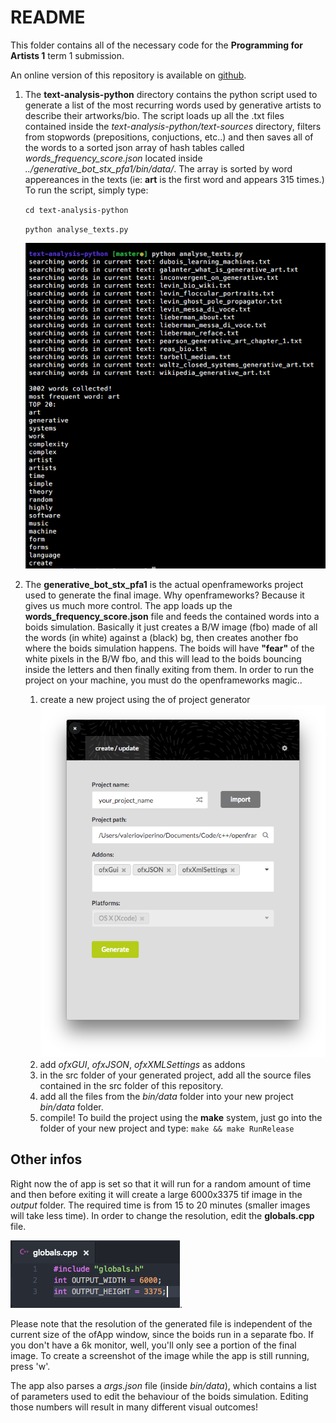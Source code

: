 # README

This folder contains all of the necessary code for the **Programming for Artists 1** term 1 submission.

An online version of this repository is available on [github](https://github.com/VVZen/MACA/tree/master/end-1-term-projects/pfa1/idea-1).

1. The **text-analysis-python** directory contains the python script used to generate a list of the most recurring words used by generative artists to describe their artworks/bio.
The script loads up all the .txt files contained inside the *text-analysis-python/text-sources* directory, filters from stopwords (prepositions, conjuctions, etc..) and then saves all of the words to a sorted json array of hash tables called *words_frequency_score.json* located inside *../generative_bot_stx_pfa1/bin/data/*.
The array is sorted by word appereances in the texts (ie: **art** is the first word and appears 315 times.)
To run the script, simply type:
    
    ```cd text-analysis-python```

    ```python analyse_texts.py``` 

    ![python-script](python_script.png)

2. The **generative_bot_stx_pfa1** is the actual openframeworks project used to generate the final image.
Why openframeworks? Because it gives us much more control. 
The app loads up the **words_frequency_score.json** file and feeds the contained words into a boids simulation. 
Basically it just creates a B/W image (fbo) made of all the words (in white) against a (black) bg, then creates another fbo where the boids simulation happens. The boids will have **"fear"** of the white pixels in the B/W fbo, and this will lead to the boids bouncing inside the letters and then finally exiting from them. 
In order to run the project on your machine, you must do the openframeworks magic.. 
    1. create a new project using the of project generator
    ![generate_project](generate_project.png)
    2. add *ofxGUI*, *ofxJSON*, *ofxXMLSettings* as addons
    3. in the src folder of your generated project, add all the source files contained in the src folder of this repository.
    4. add all the files from the *bin/data* folder into your new project *bin/data* folder.
    5. compile!
To build the project using the **make** system, just go into the folder of your new project and type:
    ```make && make RunRelease```

## Other infos
Right now the of app is set so that it will run for a random amount of time and then before exiting it will create a large 6000x3375 tif image in the *output* folder. The required time is from 15 to 20 minutes (smaller images will take less time).
In order to change the resolution, edit the **globals.cpp** file.

![globals.cpp](globals.png).

Please note that the resolution of the generated file is independent of the current size of the ofApp window, since the boids run in a separate fbo. If you don't have a 6k monitor, well, you'll only see a portion of the final image.
To create a screenshot of the image while the app is still running, press 'w'. 

The app also parses a *args.json* file (inside *bin/data*), which contains a list of parameters used to edit the behaviour of the boids simulation. Editing those numbers will result in many different visual outcomes!
